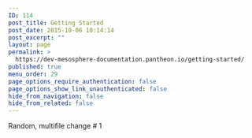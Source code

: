 ```yaml
---
ID: 114
post_title: Getting Started
post_date: 2015-10-06 10:14:14
post_excerpt: ""
layout: page
permalink: >
  https://dev-mesosphere-documentation.pantheon.io/getting-started/
published: true
menu_order: 29
page_options_require_authentication: false
page_options_show_link_unauthenticated: false
hide_from_navigation: false
hide_from_related: false
---
```



Random, multifile change # 1


